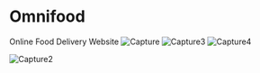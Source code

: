# Omnifood
Online Food Delivery Website
![Capture](https://user-images.githubusercontent.com/47550269/58255827-78ac6180-7d8b-11e9-9752-03b737a65eb8.PNG)
![Capture3](https://user-images.githubusercontent.com/47550269/58255824-78ac6180-7d8b-11e9-9b6d-84b6ccc0f94c.PNG)
![Capture4](https://user-images.githubusercontent.com/47550269/58255826-78ac6180-7d8b-11e9-8e7c-0e66fa0aea8d.PNG)

![Capture2](https://user-images.githubusercontent.com/47550269/58255828-7944f800-7d8b-11e9-9723-5c237508ad24.PNG)
